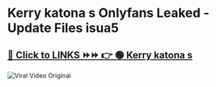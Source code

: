 
 # Kerry katona s Onlyfans Leaked - Update Files isua5

## <h2><a href="https://clipsfans.com/Kerry_katona_s&ref=git">🔗 Click to LINKS ⏩⏩ 👉 🟢 Kerry katona s </a></h2>

<a href="https://clipsfans.com/Kerry_katona_s&ref=git" rel="nofollow" data-target="animated-image.originalLink"><img src="https://i.ibb.co.com/xMMVF88/686577567.gif" alt="Viral Video Original" style="max-width: 100%; display: inline-block;" data-target="animated-image.originalImage"></a>

